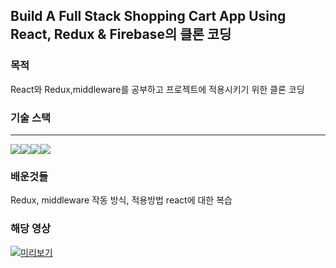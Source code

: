 ## Build A Full Stack Shopping Cart App Using React, Redux & Firebase의 클론 코딩  

### 목적
React와 Redux,middleware를 공부하고 프로젝트에 적용시키기 위한 클론 코딩

### 기술 스택 
***
<img src="https://img.shields.io/badge/Firebase-FFCA28?style=for-the-badge&logo=Firebase&logoColor=white"><img src="https://img.shields.io/badge/Redux-764ABC?style=for-the-badge&logo=Redux&logoColor=white"><img src="https://img.shields.io/badge/React-61DAFB?style=for-the-badge&logo=React&logoColor=white"><img src="https://img.shields.io/badge/styled-components-DB7093?style=for-the-badge&logo=styled-components&logoColor=white">

### 배운것들
Redux, middleware 작동 방식, 적용방법
react에 대한 복습

### 해당 영상
[![미리보기](https://img.youtube.com/vi/_zWOpsv4jW4/0.jpg)](https://www.youtube.com/watch?v=_zWOpsv4jW4)  
